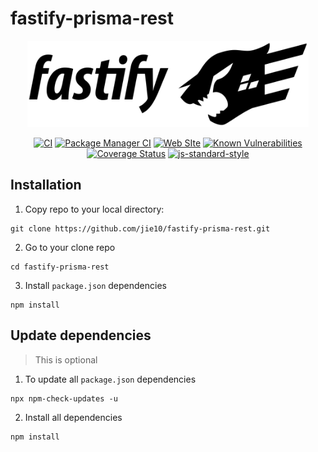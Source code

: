 # fastify-prisma-rest

<div align="center">
<img src="https://github.com/fastify/graphics/raw/HEAD/fastify-landscape-outlined.svg" width="450" height="auto"/>
</div>

<div align="center">

[![CI](https://github.com/fastify/fastify/workflows/ci/badge.svg)](https://github.com/fastify/fastify/actions/workflows/ci.yml)
[![Package Manager CI](https://github.com/fastify/fastify/workflows/package-manager-ci/badge.svg)](https://github.com/fastify/fastify/actions/workflows/package-manager-ci.yml)
[![Web SIte](https://github.com/fastify/fastify/workflows/website/badge.svg)](https://github.com/fastify/fastify/actions/workflows/website.yml)
[![Known Vulnerabilities](https://snyk.io/test/github/fastify/fastify/badge.svg)](https://snyk.io/test/github/fastify/fastify)
[![Coverage Status](https://coveralls.io/repos/github/fastify/fastify/badge.svg?branch=main)](https://coveralls.io/github/fastify/fastify?branch=main)
[![js-standard-style](https://img.shields.io/badge/code%20style-standard-brightgreen.svg?style=flat)](https://standardjs.com/)

</div>

## Installation

1. Copy repo to your local directory:
```
git clone https://github.com/jie10/fastify-prisma-rest.git
```
2. Go to your clone repo
```
cd fastify-prisma-rest
```
3. Install `package.json` dependencies
```
npm install
```
## Update dependencies 

> This is optional
1. To update all `package.json` dependencies
```
npx npm-check-updates -u
```
2. Install all dependencies
```
npm install
```